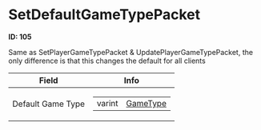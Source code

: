 # SetDefaultGameTypePacket

__ID: 105__

Same as SetPlayerGameTypePacket & UpdatePlayerGameTypePacket, the only difference is that this changes the default for all clients

<table><thead><tr><th>Field</th><th>Info</th></tr></thead><tbody>
<tr><td>Default Game Type</td><td><table><tbody><tr><td>varint</td><td><a href="../enums/GameType.md">GameType</a></td></tr></tbody></table></td></tr>
</tbody></table>